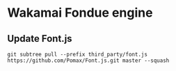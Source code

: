 # Wakamai Fondue engine


## Update Font.js

`git subtree pull --prefix third_party/font.js https://github.com/Pomax/Font.js.git master --squash`
